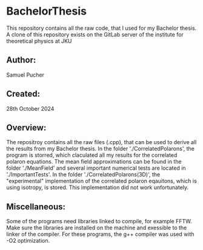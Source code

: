# BachelorThesis
This repository contains all the raw code, that I used for my Bachelor thesis. A clone of this repository exists on the GitLab server of the institute for theoretical physics at JKU

## Author:
Samuel Pucher

## Created:
28th October 2024

## Overview:
The repositroy contains all the raw files (.cpp), that can be used to derive all the results from my Bachelor thesis.
In the folder './CorrelatedPolarons', the program is storred, which claculated all my results for the correlated polaron equations.
The mean field approximations can be found in the folder './MeanField' and several important numerical tests are located in './ImportantTests'.
In the folder './CorrelatedPolarons(3D)', the "experimental" implementation of the correlated polaron eqauitons, which is using isotropy, is stored. This implementation did not work unfortunately.

## Miscellaneous:
Some of the programs need libraries linked to compile, for example FFTW. Make sure the libraries are installed on the machine and exessible to the linker of the compiler. 
For these programs, the g++ compiler was used with -O2 optimization.
